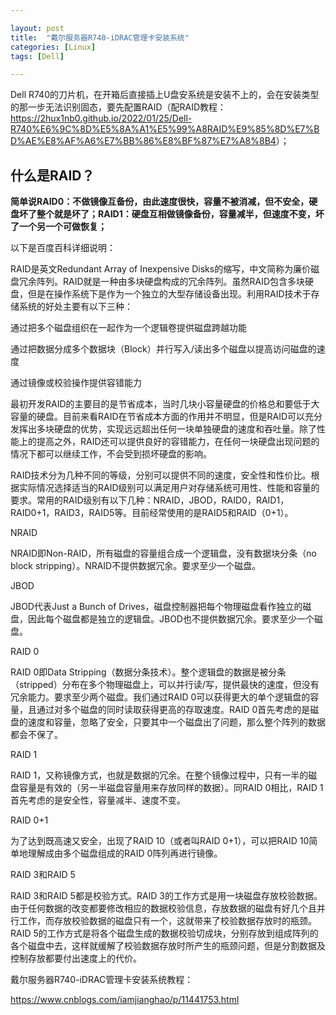 ```yaml
---  

layout: post 
title:  "戴尔服务器R740-iDRAC管理卡安装系统" 
categories: [Linux] 
tags: [Dell]  

---
```


Dell R740的刀片机，在开箱后直接插上U盘安系统是安装不上的，会在安装类型的那一步无法识别固态，要先配置RAID（配RAID教程：<https://2hux1nb0.github.io/2022/01/25/Dell-R740%E6%9C%8D%E5%8A%A1%E5%99%A8RAID%E9%85%8D%E7%BD%AE%E8%AF%A6%E7%BB%86%E8%BF%87%E7%A8%8B4>）；

## 什么是RAID？  

**简单说RAID0：不做镜像互备份，由此速度很快，容量不被消减，但不安全，硬盘坏了整个就是坏了；RAID1：硬盘互相做镜像备份，容量减半，但速度不变，坏了一个另一个可做恢复；**

以下是百度百科详细说明：  

RAID是英文Redundant Array of Inexpensive Disks的缩写，中文简称为廉价磁盘冗余阵列。RAID就是一种由多块硬盘构成的冗余阵列。虽然RAID包含多块硬盘，但是在操作系统下是作为一个独立的大型存储设备出现。利用RAID技术于存储系统的好处主要有以下三种：

通过把多个磁盘组织在一起作为一个逻辑卷提供磁盘跨越功能

通过把数据分成多个数据块（Block）并行写入/读出多个磁盘以提高访问磁盘的速度

通过镜像或校验操作提供容错能力

最初开发RAID的主要目的是节省成本，当时几块小容量硬盘的价格总和要低于大容量的硬盘。目前来看RAID在节省成本方面的作用并不明显，但是RAID可以充分发挥出多块硬盘的优势，实现远远超出任何一块单独硬盘的速度和吞吐量。除了性能上的提高之外，RAID还可以提供良好的容错能力，在任何一块硬盘出现问题的情况下都可以继续工作，不会受到损坏硬盘的影响。

RAID技术分为几种不同的等级，分别可以提供不同的速度，安全性和性价比。根据实际情况选择适当的RAID级别可以满足用户对存储系统可用性、性能和容量的要求。常用的RAID级别有以下几种：NRAID，JBOD，RAID0，RAID1，RAID0+1，RAID3，RAID5等。目前经常使用的是RAID5和RAID（0+1）。

NRAID

NRAID即Non-RAID，所有磁盘的容量组合成一个逻辑盘，没有数据块分条（no block stripping）。NRAID不提供数据冗余。要求至少一个磁盘。

JBOD

JBOD代表Just a Bunch of Drives，磁盘控制器把每个物理磁盘看作独立的磁盘，因此每个磁盘都是独立的逻辑盘。JBOD也不提供数据冗余。要求至少一个磁盘。

RAID 0

RAID 0即Data Stripping（数据分条技术）。整个逻辑盘的数据是被分条（stripped）分布在多个物理磁盘上，可以并行读/写，提供最快的速度，但没有冗余能力。要求至少两个磁盘。我们通过RAID 0可以获得更大的单个逻辑盘的容量，且通过对多个磁盘的同时读取获得更高的存取速度。RAID 0首先考虑的是磁盘的速度和容量，忽略了安全，只要其中一个磁盘出了问题，那么整个阵列的数据都会不保了。

RAID 1

RAID 1，又称镜像方式，也就是数据的冗余。在整个镜像过程中，只有一半的磁盘容量是有效的（另一半磁盘容量用来存放同样的数据）。同RAID 0相比，RAID 1首先考虑的是安全性，容量减半、速度不变。

RAID 0+1

为了达到既高速又安全，出现了RAID 10（或者叫RAID 0+1），可以把RAID 10简单地理解成由多个磁盘组成的RAID 0阵列再进行镜像。

RAID 3和RAID 5

RAID 3和RAID 5都是校验方式。RAID 3的工作方式是用一块磁盘存放校验数据。由于任何数据的改变都要修改相应的数据校验信息，存放数据的磁盘有好几个且并行工作，而存放校验数据的磁盘只有一个，这就带来了校验数据存放时的瓶颈。RAID 5的工作方式是将各个磁盘生成的数据校验切成块，分别存放到组成阵列的各个磁盘中去，这样就缓解了校验数据存放时所产生的瓶颈问题，但是分割数据及控制存放都要付出速度上的代价。  





戴尔服务器R740-iDRAC管理卡安装系统教程：

<https://www.cnblogs.com/iamjianghao/p/11441753.html>